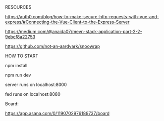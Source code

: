 RESOURCES

https://auth0.com/blog/how-to-make-secure-http-requests-with-vue-and-express/#Connecting-the-Vue-Client-to-the-Express-Server

https://medium.com/@anaida07/mevn-stack-application-part-2-2-9ebcf8a22753

https://github.com/not-an-aardvark/snoowrap

HOW TO START

npm install

npm run dev

server runs on localhost:8000

fed runs on localhost:8080

Board:

https://app.asana.com/0/1190702976189737/board


